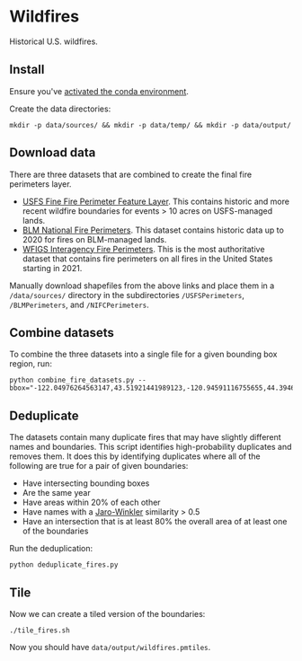 # Wildfires

Historical U.S. wildfires.

## Install

Ensure you've [activated the conda environment](../../README.md#building-datasets).

Create the data directories:

```
mkdir -p data/sources/ && mkdir -p data/temp/ && mkdir -p data/output/
```

## Download data

There are three datasets that are combined to create the final fire perimeters layer.

- [USFS Fine Fire Perimeter Feature Layer](https://data-usfs.hub.arcgis.com/datasets/usfs::national-usfs-final-fire-perimeter-feature-layer/about). This contains historic and more recent wildfire boundaries for events > 10 acres on USFS-managed lands.
- [BLM National Fire Perimeters](https://gbp-blm-egis.hub.arcgis.com/datasets/BLM-EGIS::blm-natl-fire-perimeters-polygon/about). This dataset contains historic data up to 2020 for fires on BLM-managed lands.
- [WFIGS Interagency Fire Perimeters](https://data-nifc.opendata.arcgis.com/datasets/nifc::wfigs-interagency-fire-perimeters/about). This is the most authoritative dataset that contains fire perimeters on all fires in the United States starting in 2021.

Manually download shapefiles from the above links and place them in a `/data/sources/` directory in the subdirectories `/USFSPerimeters`, `/BLMPerimeters`, and `/NIFCPerimeters`.

## Combine datasets

To combine the three datasets into a single file for a given bounding box region, run:

```
python combine_fire_datasets.py --bbox="-122.04976264563147,43.51921441989123,-120.94591116755655,44.39466349563759"
```

## Deduplicate

The datasets contain many duplicate fires that may have slightly different names and boundaries. This script identifies high-probability duplicates and removes them. It does this by identifying duplicates where all of the following are true for a pair of given boundaries:

- Have intersecting bounding boxes
- Are the same year
- Have areas within 20% of each other
- Have names with a [Jaro-Winkler](https://en.wikipedia.org/wiki/Jaro%E2%80%93Winkler_distance) similarity > 0.5
- Have an intersection that is at least 80% the overall area of at least one of the boundaries

Run the deduplication:

```
python deduplicate_fires.py
```

## Tile

Now we can create a tiled version of the boundaries:

```
./tile_fires.sh
```

Now you should have `data/output/wildfires.pmtiles`.
